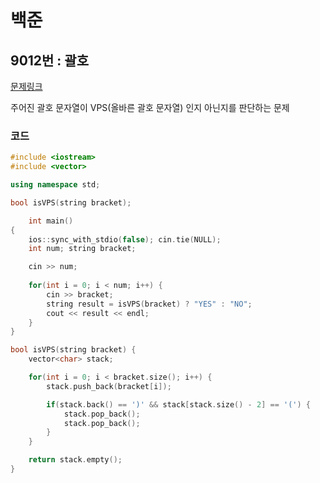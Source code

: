 # 백준

## 9012번 : 괄호

[문제링크](https://www.acmicpc.net/problem/9012)

주어진 괄호 문자열이 VPS(올바른 괄호 문자열) 인지 아닌지를 판단하는 문제


### 코드

```c++
#include <iostream>
#include <vector>

using namespace std;

bool isVPS(string bracket);

    int main()
{
    ios::sync_with_stdio(false); cin.tie(NULL);
    int num; string bracket;

    cin >> num;
    
    for(int i = 0; i < num; i++) {
        cin >> bracket;
        string result = isVPS(bracket) ? "YES" : "NO";
        cout << result << endl;
    }
}

bool isVPS(string bracket) {
    vector<char> stack;

    for(int i = 0; i < bracket.size(); i++) {
        stack.push_back(bracket[i]);

        if(stack.back() == ')' && stack[stack.size() - 2] == '(') {
            stack.pop_back();
            stack.pop_back();
        }
    }

    return stack.empty();
}
```
